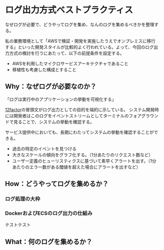 # ログ出力方式ベストプラクティス
なぜログが必要で、どうやってログを集め、なんのログを集めるべきかを整理する。

私の業務環境として「AWSで検証・開発を実施したうえでオンプレミスに移行する」といった開発スタイルが比較的よく行われている。よって、今回のログ出力方式の検討を行うにあたって、以下の前提条件を設定する。

- AWSを利用したマイクロサービスアーキテクチャであること
- 移植性も考慮した構成とすること


## Why：なぜログが必要なのか？
「ログは実行中のアプリケーションの挙動を可視化する」

[12factor](https://12factor.net/ja/logs)の冒頭文がログ出力としての目的を端的に示している。
システム開発時には開発者はこのログをイベントストリームとしてターミナルのフォアグラウンドで見ることで、システムの挙動を確認する。

サービス提供中においても、長期にわたってシステムの挙動を確認することができる。
- 過去の特定のイベントを見つける
- 大きなスケールの傾向をグラフ化する。（1分あたりのリクエスト数など）
- ユーザー定義のヒューリスティクスに基づいて素早くアラートを出す。（1分あたりのエラー数がある閾値を超えた場合にアラートを出すなど）

## How：どうやってログを集めるか？
### ログ処理の大枠


### DockerおよびECSのログ出力の仕組み
テストテスト


## What：何のログを集めるか？